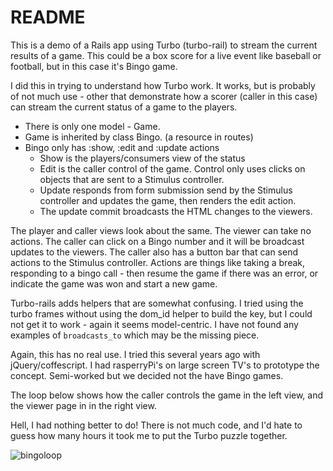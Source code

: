 # README

This is a demo of a Rails app using Turbo (turbo-rail) to stream the current results of a game. This could be a box score for a live event like baseball or football, but in this case it's Bingo game.

I did this in trying to understand how Turbo work. It works, but is probably of not much use - other that demonstrate how a scorer (caller in this case) can stream the current status of a game to the players. 

* There is only one model - Game.
* Game is inherited by class Bingo. (a resource in routes)
* Bingo only has :show, :edit and :update actions
  * Show is the players/consumers view of the status
  * Edit is the caller control of the game. Control only uses clicks on objects that are sent to a Stimulus controller.
  * Update responds from form submission send by the Stimulus controller and updates the game, then renders the edit action.
  * The update commit broadcasts the HTML changes to the viewers.


The player and caller views look about the same. The viewer can take no actions. The caller can click on a Bingo number and it will be broadcast updates to the viewers. The caller also has a button bar that can send actions to the Stimulus controller. Actions are things like taking a break, responding to a bingo call - then resume the game if there was an error, or indicate the game was won and start a new game.

Turbo-rails adds helpers that are somewhat confusing. I tried using the turbo frames without using the dom_id helper to build the key, but I could not get it to work - again it seems model-centric. I have not found any examples of `broadcasts_to` which may be the missing piece.

Again, this has no real use. I tried this several years ago with jQuery/coffescript. I had rasperryPi's on large screen TV's to prototype the concept. Semi-worked but we decided not the have Bingo games.

The loop below shows how the caller controls the game in the left view, and the viewer page in in the right view.

Hell, I had nothing better to do! There is not much code, and I'd hate to guess how many hours it took me to put the Turbo puzzle together.


![bingoloop](https://user-images.githubusercontent.com/125716/117353857-48760480-ae76-11eb-9f81-023d26510db9.gif)
